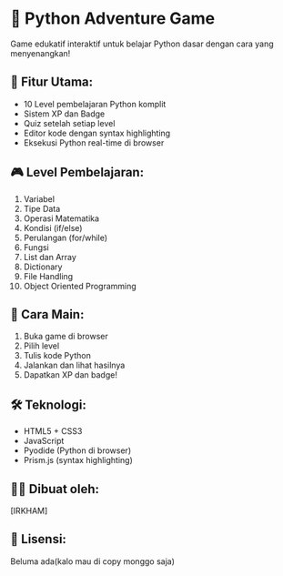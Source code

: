 # 🐍 Python Adventure Game

Game edukatif interaktif untuk belajar Python dasar dengan cara yang menyenangkan!

## 🎯 Fitur Utama:
- 10 Level pembelajaran Python komplit
- Sistem XP dan Badge
- Quiz setelah setiap level
- Editor kode dengan syntax highlighting
- Eksekusi Python real-time di browser

## 🎮 Level Pembelajaran:
1. Variabel
2. Tipe Data
3. Operasi Matematika
4. Kondisi (if/else)
5. Perulangan (for/while)
6. Fungsi
7. List dan Array
8. Dictionary
9. File Handling
10. Object Oriented Programming

## 🚀 Cara Main:
1. Buka game di browser
2. Pilih level
3. Tulis kode Python
4. Jalankan dan lihat hasilnya
5. Dapatkan XP dan badge!

## 🛠️ Teknologi:
- HTML5 + CSS3
- JavaScript
- Pyodide (Python di browser)
- Prism.js (syntax highlighting)

## 👨‍💻 Dibuat oleh:
[IRKHAM]

## 📄 Lisensi:
Beluma ada(kalo mau di copy monggo saja)
